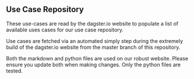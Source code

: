 ## Use Case Repository

These use-cases are read by the dagster.io website to populate a list of available uses cases for our use case repository.

Use cases are fetched via an automated simply step during the extremely build of the dagster.io website from the master branch of this repository.

Both the markdown and python files are used on our robust website. Please ensure you update both when making changes. Only the python files are tested.
